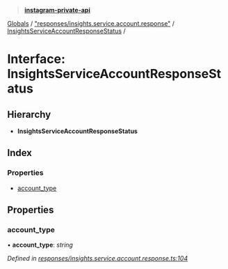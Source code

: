 > **[instagram-private-api](../README.md)**

[Globals](../README.md) / ["responses/insights.service.account.response"](../modules/_responses_insights_service_account_response_.md) / [InsightsServiceAccountResponseStatus](_responses_insights_service_account_response_.insightsserviceaccountresponsestatus.md) /

# Interface: InsightsServiceAccountResponseStatus

## Hierarchy

* **InsightsServiceAccountResponseStatus**

## Index

### Properties

* [account_type](_responses_insights_service_account_response_.insightsserviceaccountresponsestatus.md#account_type)

## Properties

###  account_type

• **account_type**: *string*

*Defined in [responses/insights.service.account.response.ts:104](https://github.com/dilame/instagram-private-api/blob/173bc62/src/responses/insights.service.account.response.ts#L104)*